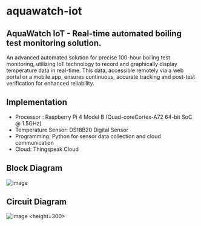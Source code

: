 # aquawatch-iot
## AquaWatch IoT - Real-time automated boiling test monitoring solution.
An advanced automated solution for precise 100-hour boiling test monitoring, utilizing IoT technology to record and graphically display temperature data in real-time. This data, accessible remotely via a web portal or a mobile app, ensures continuous, accurate tracking and post-test verification for enhanced reliability.
## Implementation
- Processor : Raspberry Pi 4 Model B (Quad-coreCortex-A72 64-bit SoC @ 1.5GHz)
- Temperature Sensor: DS18B20 Digital Sensor
- Programming: Python for sensor data collection and cloud communication
- Cloud: Thingspeak Cloud
## Block Diagram
![image](https://github.com/user-attachments/assets/aec29d42-b6e5-44b7-84a1-54c0eb85b20e)
## Circuit Diagram
![image <height=300>](https://github.com/user-attachments/assets/1bf27276-cf1b-45b6-83c8-1d3f4cc27cf4)

